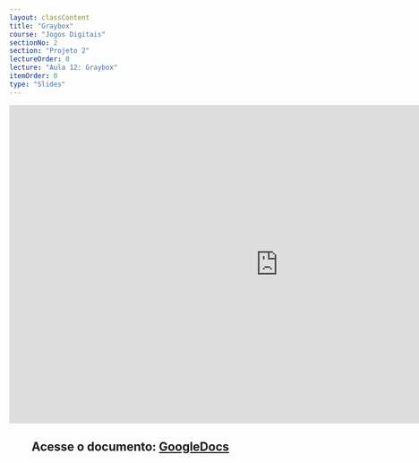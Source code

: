 ```yaml
---
layout: classContent
title: "Graybox"
course: "Jogos Digitais"
sectionNo: 2
section: "Projeto 2"
lectureOrder: 0
lecture: "Aula 12: Graybox"
itemOrder: 0
type: "Slides"
---
```


<iframe src="https://docs.google.com/presentation/d/e/2PACX-1vSKRl43ve1DS0v-4kxXJMzWfpa7ibKEp0g-3TUP4zXOMrPUtT5K7PZamlPfuhJPaGqoUMSg5UCrXRRs/embed?start=false&loop=false&delayms=3000" frameborder="0" width="960" height="569" allowfullscreen="true" mozallowfullscreen="true" webkitallowfullscreen="true"></iframe>

## &nbsp;&nbsp;&nbsp;&nbsp;&nbsp;&nbsp;&nbsp;&nbsp;Acesse o documento: [GoogleDocs](https://docs.google.com/presentation/d/1iMQwmqHPn-v5OoKN07_KR7cKK2dxhrBIwrSZmm2wehQ/preview?rm=minimal&usp=sharing)
